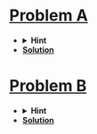 # [Problem A](https://codeforces.com/contest/1861/problem/A)
- <details> <summary> <b>Hint</b> </summary> You will be given all the digits from 1 to 9. So you can think of any prime number which will be a prime if we swap the digits and it will be surely there in the string.</details>
- [**Solution**](https://github.com/khalid586/Codeforces-LIve-and-Virtual-rounds/blob/main/LIve%20online%20round/CF%20Edu%20Round%20154/CF%201861A.cpp)

# [Problem B](https://codeforces.com/contest/1861/problem/B)
- <details> <summary><b>Hint</b>  </summary> Think of the positions where 1s match in both string A and B and if you find such a position where both of strings have 0 in the previous index then you got your answer else you won't find any answer. </details>
- [**Solution**](https://github.com/khalid586/Codeforces-LIve-and-Virtual-rounds/blob/main/LIve%20online%20round/CF%20Edu%20Round%20154/CF%201861B.cpp)
